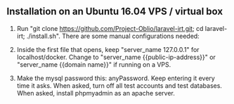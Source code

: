 
## Installation on an Ubuntu 16.04 VPS / virtual box


1. Run "git clone https://github.com/Project-Oblio/laravel-irt.git; cd laravel-irt; ./install.sh". There are some manual configurations needed:

2. Inside the first file that opens, keep "server_name 127.0.0.1" for localhost/docker. Change to  "server_name {{public-ip-address}}" or "server_name {{domain name}}" if running on a VPS.

3. Make the mysql password this: anyPassword. Keep entering it every time it asks. When asked, turn off all test accounts and test databases. When asked, install phpmyadmin as an apache server. 

